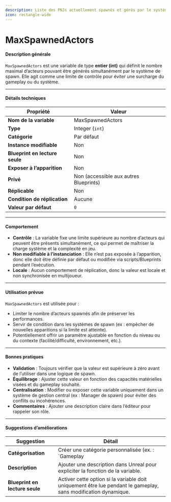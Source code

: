 ```yaml
---
description: Liste des PNJs actuellement spawnés et gérés par le système.
icon: rectangle-wide
---
```


# MaxSpawnedActors

#### Description générale

`MaxSpawnedActors` est une variable de type **entier (int)** qui définit le nombre maximal d’acteurs pouvant être générés simultanément par le système de spawn. Elle agit comme une limite de contrôle pour éviter une surcharge du gameplay ou du système.

***

#### Détails techniques

| Propriété                      | Valeur                                 |
| ------------------------------ | -------------------------------------- |
| **Nom de la variable**         | MaxSpawnedActors                       |
| **Type**                       | Integer (`int`)                        |
| **Catégorie**                  | Par défaut                             |
| **Instance modifiable**        | Non                                    |
| **Blueprint en lecture seule** | Non                                    |
| **Exposer à l’apparition**     | Non                                    |
| **Privé**                      | Non (accessible aux autres Blueprints) |
| **Réplicable**                 | Non                                    |
| **Condition de réplication**   | Aucune                                 |
| **Valeur par défaut**          | `0`                                    |

***

#### Comportement

* **Contrôle** : La variable fixe une limite supérieure au nombre d’acteurs qui peuvent être présents simultanément, ce qui permet de maîtriser la charge système et la complexité en jeu.
* **Non modifiable à l’instanciation** : Elle n’est pas exposée à l’apparition, donc elle doit être définie par défaut ou modifiée via scripts/Blueprints pendant l’exécution.
* **Locale** : Aucun comportement de réplication, donc la valeur est locale et non synchronisée en multijoueur.

***

#### Utilisation prévue

`MaxSpawnedActors` est utilisée pour :

* Limiter le nombre d’acteurs spawnés afin de préserver les performances.
* Servir de condition dans les systèmes de spawn (ex : empêcher de nouvelles apparitions si la limite est atteinte).
* Potentiellement offrir un paramètre ajustable en fonction du niveau ou du contexte (facilité/difficulté, environnement, etc.).

***

#### Bonnes pratiques

* **Validation** : Toujours vérifier que la valeur est supérieure à zéro avant de l’utiliser dans une logique de spawn.
* **Équilibrage** : Ajuster cette valeur en fonction des capacités matérielles visées et du gameplay souhaité.
* **Centralisation** : Modifier ou exposer cette variable uniquement dans un système de gestion central (ex : Manager de spawn) pour éviter des conflits ou incohérences.
* **Commentaires** : Ajouter une description claire dans l’éditeur pour rappeler son rôle.

***

#### Suggestions d’améliorations

| Suggestion                     | Détail                                                                                                         |
| ------------------------------ | -------------------------------------------------------------------------------------------------------------- |
| **Catégorisation**             | Créer une catégorie personnalisée (ex. : \`Gameplay                                                            |
| **Description**                | Ajouter une description dans Unreal pour expliciter la fonction de la variable.                                |
| **Blueprint en lecture seule** | Activer cette option si la variable doit uniquement être lue pendant le gameplay, sans modification dynamique. |

